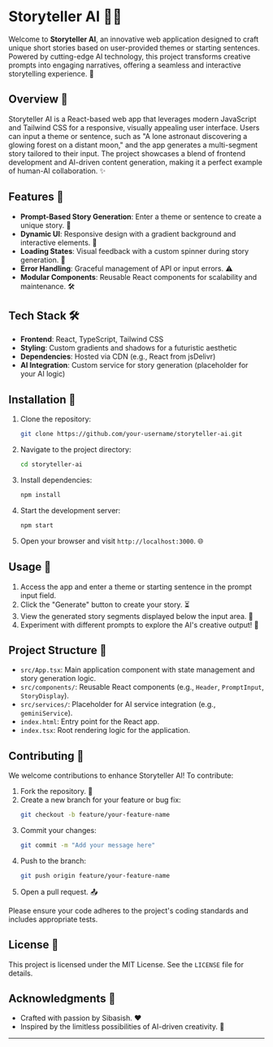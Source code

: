 # Storyteller AI 📖🤖

Welcome to **Storyteller AI**, an innovative web application designed to craft unique short stories based on user-provided themes or starting sentences. Powered by cutting-edge AI technology, this project transforms creative prompts into engaging narratives, offering a seamless and interactive storytelling experience. 🚀

## Overview 🌟

Storyteller AI is a React-based web app that leverages modern JavaScript and Tailwind CSS for a responsive, visually appealing user interface. Users can input a theme or sentence, such as "A lone astronaut discovering a glowing forest on a distant moon," and the app generates a multi-segment story tailored to their input. The project showcases a blend of frontend development and AI-driven content generation, making it a perfect example of human-AI collaboration. ✨

## Features 🎨

- **Prompt-Based Story Generation**: Enter a theme or sentence to create a unique story. 📝
- **Dynamic UI**: Responsive design with a gradient background and interactive elements. 🎨
- **Loading States**: Visual feedback with a custom spinner during story generation. 🔄
- **Error Handling**: Graceful management of API or input errors. ⚠️
- **Modular Components**: Reusable React components for scalability and maintenance. 🛠️

## Tech Stack 🛠️

- **Frontend**: React, TypeScript, Tailwind CSS
- **Styling**: Custom gradients and shadows for a futuristic aesthetic
- **Dependencies**: Hosted via CDN (e.g., React from jsDelivr)
- **AI Integration**: Custom service for story generation (placeholder for your AI logic)

## Installation 💾

1. Clone the repository:
   ```bash
   git clone https://github.com/your-username/storyteller-ai.git
   ```
2. Navigate to the project directory:
   ```bash
   cd storyteller-ai
   ```
3. Install dependencies:
   ```bash
   npm install
   ```
4. Start the development server:
   ```bash
   npm start
   ```
5. Open your browser and visit `http://localhost:3000`. 🌐

## Usage 🚀

1. Access the app and enter a theme or starting sentence in the prompt input field.
2. Click the "Generate" button to create your story. ⏳
3. View the generated story segments displayed below the input area. 📖
4. Experiment with different prompts to explore the AI's creative output! 🎉

## Project Structure 📂

- `src/App.tsx`: Main application component with state management and story generation logic.
- `src/components/`: Reusable React components (e.g., `Header`, `PromptInput`, `StoryDisplay`).
- `src/services/`: Placeholder for AI service integration (e.g., `geminiService`).
- `index.html`: Entry point for the React app.
- `index.tsx`: Root rendering logic for the application.

## Contributing 🤝

We welcome contributions to enhance Storyteller AI! To contribute:

1. Fork the repository. 🍴
2. Create a new branch for your feature or bug fix:
   ```bash
   git checkout -b feature/your-feature-name
   ```
3. Commit your changes:
   ```bash
   git commit -m "Add your message here"
   ```
4. Push to the branch:
   ```bash
   git push origin feature/your-feature-name
   ```
5. Open a pull request. 📤

Please ensure your code adheres to the project's coding standards and includes appropriate tests.

## License 📜

This project is licensed under the MIT License. See the `LICENSE` file for details.

## Acknowledgments 🙏

- Crafted with passion by Sibasish. ❤️
- Inspired by the limitless possibilities of AI-driven creativity. 🌌

---